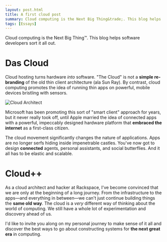 ```yaml
---
layout: post.html
title: A first cloud post
summary: Cloud computing is the Next Big Thing&trade;. This blog helps software developers sort it all out.
tags: [Essays]
---
```


Cloud computing is the Next Big Thing&trade;. This blog helps software developers sort it all out.

# Das Cloud #

Cloud hosting turns hardware *into* software. "The Cloud" is not a **simple re-branding** of the old thin client architecture (ala Sun Ray). By contrast, cloud computing promotes the idea of running thin apps on powerful, mobile devices bristling with sensors.

<img src="/assets/images/cloud-architect.png" alt="Cloud Architect" />

Microsoft has been promoting this sort of "smart client" approach for years, but it never really took off, until Apple married the idea of connected apps with a powerful, impeccably designed hardware platform that **embraced the internet** as a first-class citizen.

The cloud movement significantly changes the nature of applications. Apps are no longer serfs hiding inside impenetrable castles. You've now got to design **connected** agents, personal assistants, and social butterflies. And it all has to be elastic and scalable.

# Cloud++ #

As a cloud architect and hacker at Rackspace, I've become convinced that we are only at the beginning of a long journey. From the infrastructure to the apps&mdash;and everything in between&mdash;we can't just continue building things the **same old way**. The cloud is a *very* different way of thinking about the world of computing. We still have a whole lot of experimentation and discovery ahead of us.

I'd like to invite you along on my personal journey to make sense of it all and discover the best ways to go about constructing systems for **the next great era** in computing.
